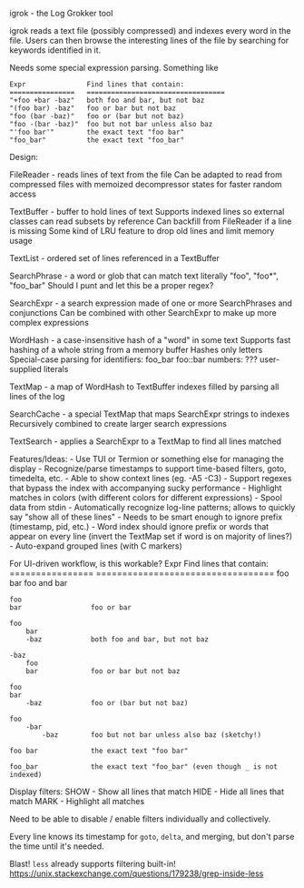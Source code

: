 igrok - the Log Grokker tool

igrok reads a text file (possibly compressed) and indexes every word in the file.  Users can then browse
the interesting lines of the file by searching for keywords identified in it.

Needs some special expression parsing.  Something like

    Expr               Find lines that contain:
    ================   ==================================
    "+foo +bar -baz"   both foo and bar, but not baz
    "(foo bar) -baz"   foo or bar but not baz
    "foo (bar -baz)"   foo or (bar but not baz)
    "foo -(bar -baz)"  foo but not bar unless also baz
    "'foo bar'"        the exact text "foo bar"
    "foo_bar"          the exact text "foo_bar"



Design:

FileReader - reads lines of text from the file
    Can be adapted to read from compressed files with memoized decompressor states for faster random access

TextBuffer - buffer to hold lines of text
    Supports indexed lines so external classes can read subsets by reference
    Can backfill from FileReader if a line is missing
    Some kind of LRU feature to drop old lines and limit memory usage

TextList - ordered set of lines referenced in a TextBuffer

SearchPhrase - a word or glob that can match text literally
    "foo", "foo*", "foo_bar"
    Should I punt and let this be a proper regex?

SearchExpr - a search expression made of one or more SearchPhrases and conjunctions
    Can be combined with other SearchExpr to make up more complex expressions

WordHash - a case-insensitive hash of a "word" in some text
    Supports fast hashing of a whole string from a memory buffer
    Hashes only letters
        Special-case parsing for
            identifiers:  foo_bar  foo::bar
            numbers: ???
            user-supplied literals

TextMap - a map of WordHash to TextBuffer indexes
    filled by parsing all lines of the log

SearchCache - a special TextMap that maps SearchExpr strings to indexes
    Recursively combined to create larger search expressions

TextSearch - applies a SearchExpr to a TextMap to find all lines matched

Features/Ideas:
    - Use TUI or Termion or something else for managing the display
    - Recognize/parse timestamps to support time-based filters, goto, timedelta, etc.
    - Able to show context lines (eg. -A5 -C3)
    - Support regexes that bypass the index with accompanying sucky performance
    - Highlight matches in colors (with different colors for different expressions)
    - Spool data from stdin
    - Automatically recognize log-line patterns; allows to quickly say "show all of these lines"
        - Needs to be smart enough to ignore prefix (timestamp, pid, etc.)
    - Word index should ignore prefix or words that appear on every line (invert the TextMap set if word is on majority of lines?)
    - Auto-expand grouped lines (with C markers)


For UI-driven workflow, is this workable?
    Expr                Find lines that contain:
    ================    ==================================
    foo
        bar             foo and bar

    foo
    bar                 foo or bar

    foo
        bar
        -baz            both foo and bar, but not baz

    -baz
        foo
        bar             foo or bar but not baz

    foo
    bar
        -baz            foo or (bar but not baz)

    foo
        -bar
            -baz        foo but not bar unless also baz (sketchy!)

    foo bar             the exact text "foo bar"

    foo_bar             the exact text "foo_bar" (even though _ is not indexed)


Display filters:
    SHOW - Show all lines that match
    HIDE - Hide all lines that match
    MARK - Highlight all matches

Need to be able to disable / enable filters individually and collectively.

Every line knows its timestamp for `goto`, `delta`, and merging, but don't parse the time until it's needed.

Blast!  `less` already supports filtering built-in!
    https://unix.stackexchange.com/questions/179238/grep-inside-less
